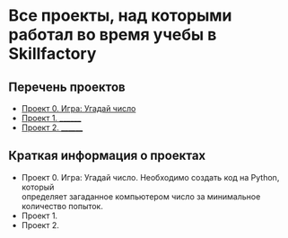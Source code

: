 # Все проекты, над которыми работал во время учебы в Skillfactory


## Перечень проектов

- [Проект 0. Игра: Угадай число](https://github.com/marco05020506/sf_projects/tree/main/project_0) 
- [Проект 1. ______](https: )
- [Проект 2. ______](https: ) 


## Краткая информация о проектах

- Проект 0. Игра: Угадай число. Необходимо создать код на Python, который \
определяет загаданное компьютером число за минимальное количество попыток. 
- Проект 1. 
- Проект 2. 

